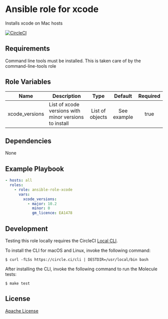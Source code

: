Ansible role for xcode
==================================

Installs xcode on Mac hosts

[![CircleCI](https://img.shields.io/circleci/build/github/mongodb-ansible-roles/ansible-role-xcode/master?style=flat-square)](https://circleci.com/gh/mongodb-ansible-roles/ansible-role-xcode)

Requirements
------------

Command line tools must be installed. This is taken care of by the command-line-tools role

Role Variables
--------------

| Name | Description | Type | Default | Required |
|------|-------------|:----:|:-------:|:--------:|
| xcode\_versions | List of xcode versions with minor versions to install | List of objects | See example | true |

Dependencies
------------

None

Example Playbook
----------------

```yaml
- hosts: all
  roles:
    - role: ansible-role-xcode
      vars:
        xcode_versions:
          - major: 10.2
            minor: 0
            gm_licence: EA1478
```

Development
-----------

Testing this role locally requires the CircleCI [Local CLI](https://circleci.com/docs/2.0/local-cli/).

To install the CLI for macOS and Linux, invoke the following command:

    $ curl -fLSs https://circle.ci/cli | DESTDIR=/usr/local/bin bash

After installing the CLI, invoke the following command to run the Molecule tests:

    $ make test

License
-------

[Apache License](LICENSE)
